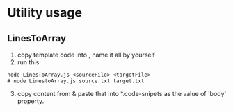 # Utility usage

## LinesToArray

1. copy template code into <sourceFile>, name it all by yourself
2. run this:

  ```shell
  node LinesToArray.js <sourceFile> <targetFile>
  # node LinestoArray.js source.txt target.txt
  ```
3. copy content from <targetFile> & paste that into *.code-snipets as the value of 'body' property.

